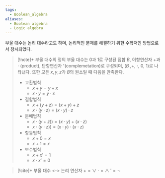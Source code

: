 ```yaml
---
tags:
  - Boolean_algebra
aliases:
  - Boolean algebra
  - Logic algebra
---
```

부울 대수는 논리 대수라고도 하며, 논리적인 문제를 해결하기 위한 수학저인 방법으로서 창시되었다.
> [!note]+ 부울 대수의 정의
> 부울 대수는 0과 1로 구성된 집합 $B$, 이항연산자 +과 $\cdot$ (product), 단항연산자 **'**(complemetation)로 구성되며, ($B$ ,+, $\cdot$, 0, 1)로 나타낸다. 또한 모든 $x, y, z$가 $B$의 원소일 때 다음을 만족한다.
> - 교환법칙
> 	- $x+y=y+x$
> 	- $x\cdot y=y\cdot x$
> - 결합법칙
> 	-  $x+(y+z)=(x+y)+z$
> 	- $x\cdot (y\cdot z)=(x\cdot y)\cdot z$
> - 분배법칙
> 	-  $x\cdot(y+z))=(x\cdot y)+(x\cdot z)$
> 	- $x\cdot(y\cdot z))=(x\cdot y)\cdot(x\cdot z)$
> - 항등법칙
> 	- $x+0=x$
> 	- $x+1=x$
> - 보수법칙
> 	- $x+x' = 1$
> 	- $x\cdot x' =0$

> [!cite]+ 부울 대수 <-> 논리 연산자
> $+ = \lor$
> $\cdot = \land$
> $'=\neg$
>
> 